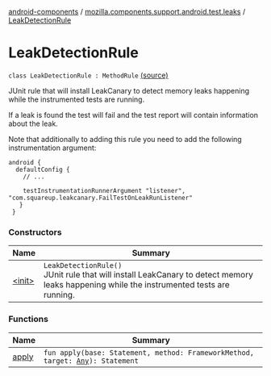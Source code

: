 [android-components](../../index.md) / [mozilla.components.support.android.test.leaks](../index.md) / [LeakDetectionRule](./index.md)

# LeakDetectionRule

`class LeakDetectionRule : MethodRule` [(source)](https://github.com/mozilla-mobile/android-components/blob/master/components/support/android-test/src/main/java/mozilla/components/support/android/test/leaks/LeakDetectionRule.kt#L31)

JUnit rule that will install LeakCanary to detect memory leaks happening while the instrumented tests are running.

If a leak is found the test will fail and the test report will contain information about the leak.

Note that additionally to adding this rule you need to add the following instrumentation argument:

```
android {
  defaultConfig {
    // ...

    testInstrumentationRunnerArgument "listener", "com.squareup.leakcanary.FailTestOnLeakRunListener"
   }
 }
```

### Constructors

| Name | Summary |
|---|---|
| [&lt;init&gt;](-init-.md) | `LeakDetectionRule()`<br>JUnit rule that will install LeakCanary to detect memory leaks happening while the instrumented tests are running. |

### Functions

| Name | Summary |
|---|---|
| [apply](apply.md) | `fun apply(base: Statement, method: FrameworkMethod, target: `[`Any`](https://kotlinlang.org/api/latest/jvm/stdlib/kotlin/-any/index.html)`): Statement` |
